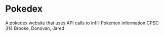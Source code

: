 # Pokedex
A pokedex website that uses API calls to infill Pokemon information
CPSC 314
Brooke, Donovan, Jared
